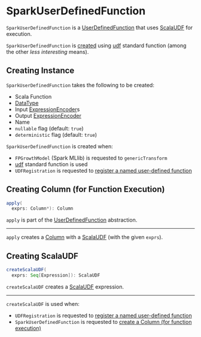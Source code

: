 # SparkUserDefinedFunction

`SparkUserDefinedFunction` is a [UserDefinedFunction](UserDefinedFunction.md) that uses [ScalaUDF](ScalaUDF.md) for execution.

`SparkUserDefinedFunction` is [created](#creating-instance) using [udf](../spark-sql-functions.md#udaf) standard function (among the other _less interesting_ means).

## Creating Instance

`SparkUserDefinedFunction` takes the following to be created:

* <span id="f"> Scala Function
* <span id="dataType"> [DataType](../types/DataType.md)
* <span id="inputEncoders"> Input [ExpressionEncoder](../ExpressionEncoder.md)s
* <span id="outputEncoder"> Output [ExpressionEncoder](../ExpressionEncoder.md)
* <span id="name"> Name
* <span id="nullable"> `nullable` flag (default: `true`)
* <span id="deterministic"> `deterministic` flag (default: `true`)

`SparkUserDefinedFunction` is created when:

* `FPGrowthModel` (Spark MLlib) is requested to `genericTransform`
* [udf](../spark-sql-functions.md#udf) standard function is used
* `UDFRegistration` is requested to [register a named user-defined function](../UDFRegistration.md#register)

## <span id="apply"> Creating Column (for Function Execution)

```scala
apply(
  exprs: Column*): Column
```

`apply` is part of the [UserDefinedFunction](UserDefinedFunction.md#apply) abstraction.

---

`apply` creates a [Column](../Column.md) with a [ScalaUDF](#createScalaUDF) (with the given `exprs`).

## <span id="createScalaUDF"> Creating ScalaUDF

```scala
createScalaUDF(
  exprs: Seq[Expression]): ScalaUDF
```

`createScalaUDF` creates a [ScalaUDF](ScalaUDF.md) expression.

---

`createScalaUDF` is used when:

* `UDFRegistration` is requested to [register a named user-defined function](../UDFRegistration.md#register)
* `SparkUserDefinedFunction` is requested to [create a Column (for function execution)](#apply)
